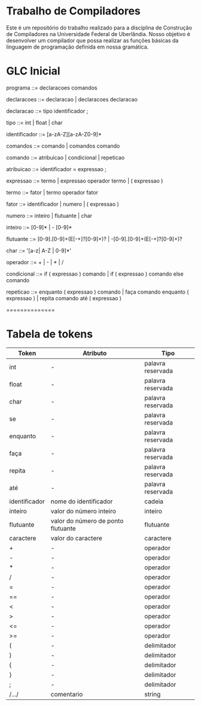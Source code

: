 # Trabalho de Compiladores
Este é um repositório do trabalho realizado para a disciplina de Construção de Compiladores na Universidade Federal de Uberlândia. Nosso objetivo é desenvolver um compilador que possa realizar as funções básicas da linguagem de programação definida em nossa gramática.


# GLC Inicial


programa ::= declaracoes comandos

declaracoes ::= declaracao | declaracoes declaracao

declaracao ::= tipo identificador ;

tipo ::= int | float | char

identificador ::= [a-zA-Z][a-zA-Z0-9]*

comandos ::= comando | comandos comando

comando ::= atribuicao | condicional | repeticao

atribuicao ::= identificador = expressao ;

expressao ::= termo | expressao operador termo | ( expressao )

termo ::= fator | termo operador fator

fator ::= identificador | numero | ( expressao )

numero ::= inteiro | flutuante | char

inteiro ::= [0-9]* | - [0-9]*

flutuante ::= [0-9].[0-9]+(E[-+]?[0-9]+)? | -[0-9].[0-9]+(E[-+]?[0-9]+)?

char ::= '[a-z| A-Z | 0-9]*'

operador ::= + | - | * | /

condicional ::= if ( expressao ) comando | if ( expressao ) comando else comando

repeticao ::= enquanto ( expressao ) comando | faça comando enquanto ( expressao ) | repita comando até ( expressao )


==============

# Tabela de tokens

| Token           | Atributo                           | Tipo        |
|----------------|-----------------------------------|-------------|
| int            | -                                 | palavra reservada     |
| float          | -                                 | palavra reservada     |
| char           | -                                 | palavra reservada     |
| se             | -                                 | palavra reservada     |
| enquanto          | -                                 | palavra reservada     |
| faça             | -                                 | palavra reservada     |
| repita         | -                                 | palavra reservada     |
| até          | -                                 | palavra reservada     |
| identificador  | nome do identificador              | cadeia      |
| inteiro        | valor do número inteiro            | inteiro     |
| flutuante      | valor do número de ponto flutuante | flutuante   |
| caractere      | valor do caractere                 | caractere   |
| +              | -                                 | operador    |
| -              | -                                 | operador    |
| *              | -                                 | operador    |
| /              | -                                 | operador    |
| =              | -                                 | operador    |
| ==             | -                                 | operador    |
| <              | -                                 | operador    |
| >              | -                                 | operador    |
| <=             | -                                 | operador    |
| >=             | -                                 | operador    |
| (              | -                                 | delimitador |
| )              | -                                 | delimitador |
| {              | -                                 | delimitador |
| }              | -                                 | delimitador |
| ;              | -                                 | delimitador |
| /.../              | comentario                                 | string |
